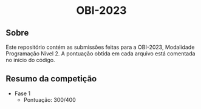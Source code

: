 <h1 align="center">OBI-2023</h1>

## Sobre

Este repositório contém as submissões feitas para a OBI-2023, Modalidade Programação Nível 2. A pontuação obtida em cada arquivo está comentada no início do código.

## Resumo da competição

-   Fase 1
    -   Pontuação: 300/400
